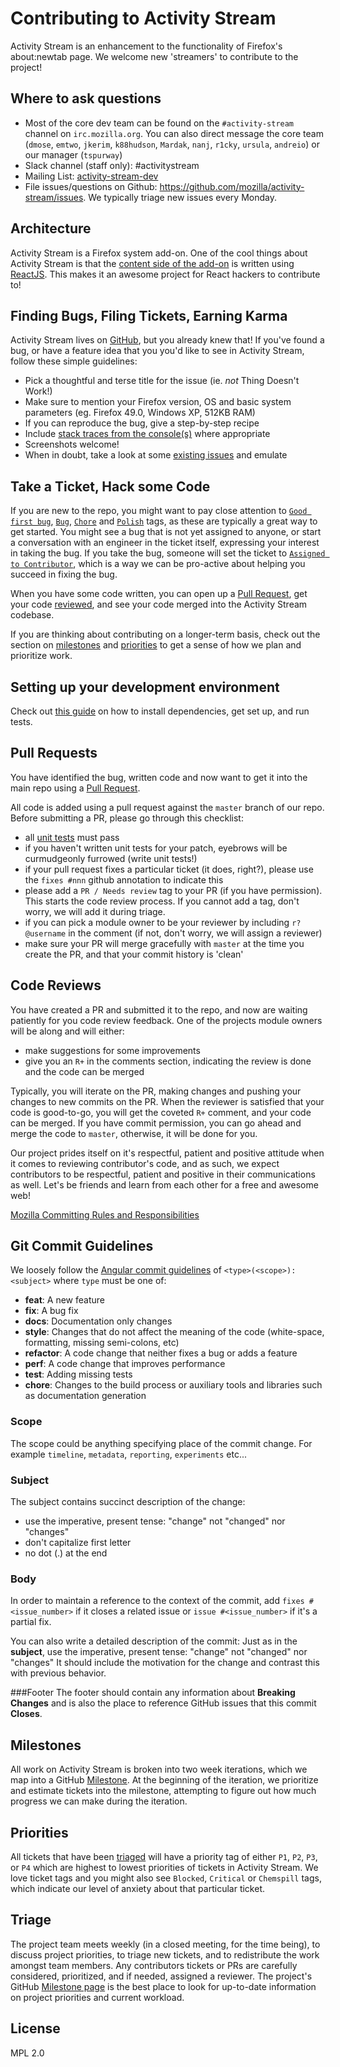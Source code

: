 # Contributing to Activity Stream

Activity Stream is an enhancement to the functionality of Firefox's about:newtab page.  We welcome new 'streamers' to contribute to the project!

## Where to ask questions

- Most of the core dev team can be found on the `#activity-stream` channel on `irc.mozilla.org`.
  You can also direct message the core team (`dmose`, `emtwo`, `jkerim`, `k88hudson`, `Mardak`, `nanj`, `r1cky`, `ursula`, `andreio`)
  or our manager (`tspurway`)
- Slack channel (staff only): #activitystream
- Mailing List: [activity-stream-dev](https://groups.google.com/a/mozilla.com/d/forum/activity-stream-dev)
- File issues/questions on Github: https://github.com/mozilla/activity-stream/issues. We typically triage new issues every Monday.

## Architecture ##

Activity Stream is a Firefox system add-on. One of the cool things about Activity Stream is that the
[content side of the add-on](https://developer.mozilla.org/en-US/Add-ons/SDK/Guides/Content_Scripts)
is written using [ReactJS](https://facebook.github.io/react/).  This makes it an awesome project for React hackers to contribute to!

## Finding Bugs, Filing Tickets, Earning Karma ##

Activity Stream lives on [GitHub](https://github.com/mozilla/activity-stream), but you already knew that!  If you've found
a bug, or have a feature idea that you you'd like to see in Activity Stream, follow these simple guidelines:
- Pick a thoughtful and terse title for the issue (ie. *not* Thing Doesn't Work!)
- Make sure to mention your Firefox version, OS and basic system parameters (eg. Firefox 49.0, Windows XP, 512KB RAM)
- If you can reproduce the bug, give a step-by-step recipe
- Include [stack traces from the console(s)](https://developer.mozilla.org/en-US/docs/Mozilla/Debugging/Debugging_JavaScript) where appropriate
- Screenshots welcome!
- When in doubt, take a look at some [existing issues](https://github.com/mozilla/activity-stream/issues) and emulate

## Take a Ticket, Hack some Code ##

If you are new to the repo, you might want to pay close attention to [`Good first bug`](https://github.com/mozilla/activity-stream/issues?q=is%3Aopen+is%3Aissue+label%3A%22Good+first+bug%22),
 [`Bug`](https://github.com/mozilla/activity-stream/issues?q=is%3Aopen%20is%3Aissue%20label%3ABug%20),
 [`Chore`](https://github.com/mozilla/activity-stream/issues?q=is%3Aopen+is%3Aissue+label%3AChore) and
 [`Polish`](https://github.com/mozilla/activity-stream/issues?q=is%3Aopen+is%3Aissue+label%3APolish) tags, as these are
typically a great way to get started.  You might see a bug that is not yet assigned to anyone, or start a conversation with
an engineer in the ticket itself, expressing your interest in taking the bug.  If you take the bug, someone will set
the ticket to [`Assigned to Contributor`](https://github.com/mozilla/activity-stream/issues?utf8=%E2%9C%93&q=is%3Aopen%20is%3Aissue%20label%3A%22Assigned%20to%20contributor%22%20), which is a way we can be pro-active about helping you succeed in fixing the bug.

When you have some code written, you can open up a [Pull Request](#pull-requests), get your code [reviewed](#code-reviews), and see your code merged into the Activity Stream codebase.

If you are thinking about contributing on a longer-term basis, check out the section on [milestones](#milestones) and [priorities](#priorities)
to get a sense of how we plan and prioritize work.

## Setting up your development environment

Check out [this guide](docs/v2-system-addon/1.GETTING_STARTED.md) on how to install dependencies, get set up, and run tests.

## Pull Requests ##

You have identified the bug, written code and now want to get it into the main repo using a [Pull Request](https://help.github.com/articles/about-pull-requests/).

All code is added using a pull request against the `master` branch of our repo.  Before submitting a PR, please go through this checklist:
- all [unit tests](#unit-tests) must pass
- if you haven't written unit tests for your patch, eyebrows will be curmudgeonly furrowed (write unit tests!)
- if your pull request fixes a particular ticket (it does, right?), please use the `fixes #nnn` github annotation to indicate this
- please add a `PR / Needs review` tag to your PR (if you have permission).  This starts the code review process.  If you cannot add a tag, don't worry, we will add it during triage.
- if you can pick a module owner to be your reviewer by including `r? @username` in the comment (if not, don't worry, we will assign a reviewer)
- make sure your PR will merge gracefully with `master` at the time you create the PR, and that your commit history is 'clean'

## Code Reviews ##

You have created a PR and submitted it to the repo, and now are waiting patiently for you code review feedback.  One of the projects
module owners will be along and will either:
- make suggestions for some improvements
- give you an `R+` in the comments section, indicating the review is done and the code can be merged

Typically, you will iterate on the PR, making changes and pushing your changes to new commits on the PR.  When the reviewer is
 satisfied that your code is good-to-go, you will get the coveted `R+` comment, and your code can be merged.  If you have
 commit permission, you can go ahead and merge the code to `master`, otherwise, it will be done for you.

Our project prides itself on it's respectful, patient and positive attitude when it comes to reviewing contributor's code, and as such,
we expect contributors to be respectful, patient and positive in their communications as well.  Let's be friends and learn
from each other for a free and awesome web!

[Mozilla Committing Rules and Responsibilities](https://developer.mozilla.org/en-US/docs/Mozilla/Developer_guide/Committing_Rules_and_Responsibilities)

## Git Commit Guidelines ##

We loosely follow the [Angular commit guidelines](https://github.com/angular/angular.js/blob/master/CONTRIBUTING.md#type) of `<type>(<scope>): <subject>` where `type` must be one of:

* **feat**: A new feature
* **fix**: A bug fix
* **docs**: Documentation only changes
* **style**: Changes that do not affect the meaning of the code (white-space, formatting, missing
  semi-colons, etc)
* **refactor**: A code change that neither fixes a bug or adds a feature
* **perf**: A code change that improves performance
* **test**: Adding missing tests
* **chore**: Changes to the build process or auxiliary tools and libraries such as documentation
  generation

### Scope
The scope could be anything specifying place of the commit change. For example `timeline`,
`metadata`, `reporting`, `experiments` etc...

### Subject
The subject contains succinct description of the change:

* use the imperative, present tense: "change" not "changed" nor "changes"
* don't capitalize first letter
* no dot (.) at the end

### Body
In order to maintain a reference to the context of the commit, add
`fixes #<issue_number>` if it closes a related issue or `issue #<issue_number>`
if it's a partial fix.

You can also write a detailed description of the commit:
Just as in the **subject**, use the imperative, present tense: "change" not "changed" nor "changes"
It should include the motivation for the change and contrast this with previous behavior.

###Footer
The footer should contain any information about **Breaking Changes** and is also the place to
reference GitHub issues that this commit **Closes**.

## Milestones ##

All work on Activity Stream is broken into two week iterations, which we map into a GitHub [Milestone](https://github.com/mozilla/activity-stream/milestones).  At the beginning of the iteration, we prioritize and estimate tickets
into the milestone, attempting to figure out how much progress we can make during the iteration.

## Priorities ##

All tickets that have been [triaged](#triage) will have a priority tag of either `P1`, `P2`, `P3`, or `P4` which are highest to lowest
priorities of tickets in Activity Stream. We love ticket tags and you might also see `Blocked`, `Critical` or `Chemspill` tags, which
indicate our level of anxiety about that particular ticket.

## Triage ##

The project team meets weekly (in a closed meeting, for the time being), to discuss project priorities, to triage new tickets, and to
redistribute the work amongst team members.  Any contributors tickets or PRs are carefully considered, prioritized, and if needed,
assigned a reviewer.  The project's GitHub [Milestone page](https://github.com/mozilla/activity-stream/milestones) is the best
place to look for up-to-date information on project priorities and current workload.

## License

MPL 2.0
